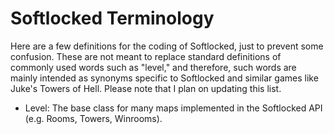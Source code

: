 # Softlocked Terminology
Here are a few definitions for the coding of Softlocked, just to prevent some confusion. These are not meant to replace standard definitions of commonly used words such as "level," and therefore, such words are mainly intended as synonyms specific to Softlocked and similar games like Juke's Towers of Hell. Please note that I plan on updating this list.
- Level: The base class for many maps implemented in the Softlocked API (e.g. Rooms, Towers, Winrooms).